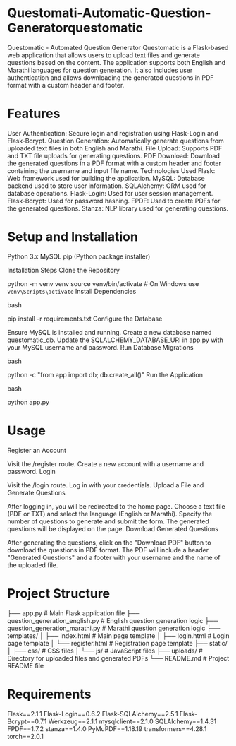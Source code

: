 # Questomati-Automatic-Question-Generatorquestomatic

Questomatic - Automated Question Generator
Questomatic is a Flask-based web application that allows users to upload text files and generate questions based on the content. The application supports both English and Marathi languages for question generation. It also includes user authentication and allows downloading the generated questions in PDF format with a custom header and footer.


# Features


User Authentication: Secure login and registration using Flask-Login and Flask-Bcrypt.
Question Generation: Automatically generate questions from uploaded text files in both English and Marathi.
File Upload: Supports PDF and TXT file uploads for generating questions.
PDF Download: Download the generated questions in a PDF format with a custom header and footer containing the username and input file name.
Technologies Used
Flask: Web framework used for building the application.
MySQL: Database backend used to store user information.
SQLAlchemy: ORM used for database operations.
Flask-Login: Used for user session management.
Flask-Bcrypt: Used for password hashing.
FPDF: Used to create PDFs for the generated questions.
Stanza: NLP library used for generating questions.


# Setup and Installation

Python 3.x
MySQL
pip (Python package installer)


Installation Steps
Clone the Repository


python -m venv venv
source venv/bin/activate  # On Windows use `venv\Scripts\activate`
Install Dependencies

bash

pip install -r requirements.txt
Configure the Database

Ensure MySQL is installed and running.
Create a new database named questomatic_db.
Update the SQLALCHEMY_DATABASE_URI in app.py with your MySQL username and password.
Run Database Migrations

bash

python -c "from app import db; db.create_all()"
Run the Application

bash

python app.py



# Usage


Register an Account

Visit the /register route.
Create a new account with a username and password.
Login

Visit the /login route.
Log in with your credentials.
Upload a File and Generate Questions

After logging in, you will be redirected to the home page.
Choose a text file (PDF or TXT) and select the language (English or Marathi).
Specify the number of questions to generate and submit the form.
The generated questions will be displayed on the page.
Download Generated Questions

After generating the questions, click on the "Download PDF" button to download the questions in PDF format.
The PDF will include a header "Generated Questions" and a footer with your username and the name of the uploaded file.



# Project Structure 


├── app.py                  # Main Flask application file
├── question_generation_english.py  # English question generation logic
├── question_generation_marathi.py  # Marathi question generation logic
├── templates/
│   ├── index.html          # Main page template
│   ├── login.html          # Login page template
│   └── register.html       # Registration page template
├── static/
│   ├── css/                # CSS files
│   └── js/                 # JavaScript files
├── uploads/                # Directory for uploaded files and generated PDFs
└── README.md               # Project README file


# Requirements

Flask==2.1.1
Flask-Login==0.6.2
Flask-SQLAlchemy==2.5.1
Flask-Bcrypt==0.7.1
Werkzeug==2.1.1
mysqlclient==2.1.0
SQLAlchemy==1.4.31
FPDF==1.7.2
stanza==1.4.0
PyMuPDF==1.18.19
transformers==4.28.1
torch==2.0.1

